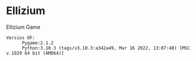 # Ellizium
Ellizium Game

```
Versios OF:
      Pygame:2.1.2
      Python:3.10.3 (tags/v3.10.3:a342a49, Mar 16 2022, 13:07:40) [MSC v.1929 64 bit (AMD64)]
```